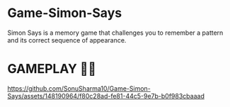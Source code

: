 # Game-Simon-Says
Simon Says is a memory game that challenges you to remember a pattern and its correct sequence of appearance. 

# GAMEPLAY 🤯🤯

https://github.com/SonuSharma10/Game-Simon-Says/assets/148190964/f80c28ad-fe81-44c5-9e7b-b0f983cbaaad


